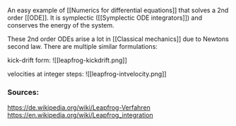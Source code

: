 
An easy example of [[Numerics for differential equations]] that solves a 2nd order [[ODE]]. It is symplectic ([[Symplectic ODE integrators]]) and conserves the energy of the system.

These 2nd order ODEs arise a lot in [[Classical mechanics]] due to Newtons second law.
There are multiple similar formulations:



kick-drift form:
![[leapfrog-kickdrift.png]]


velocities at integer steps:
![[leapfrog-intvelocity.png]]



### Sources: 
https://de.wikipedia.org/wiki/Leapfrog-Verfahren
https://en.wikipedia.org/wiki/Leapfrog_integration